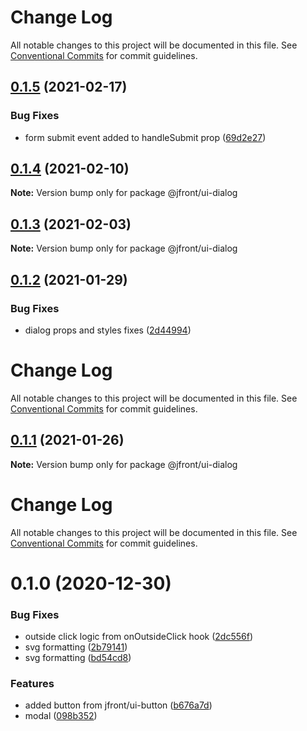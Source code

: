 # Change Log

All notable changes to this project will be documented in this file.
See [Conventional Commits](https://conventionalcommits.org) for commit guidelines.

## [0.1.5](https://github.com/Jepria/jfront-ui/compare/@jfront/ui-dialog@0.1.4...@jfront/ui-dialog@0.1.5) (2021-02-17)


### Bug Fixes

* form submit event added to handleSubmit prop ([69d2e27](https://github.com/Jepria/jfront-ui/commit/69d2e279d0c11a5818f9565d080578a5453af93d))





## [0.1.4](https://github.com/Jepria/jfront-ui/compare/@jfront/ui-dialog@0.1.3...@jfront/ui-dialog@0.1.4) (2021-02-10)

**Note:** Version bump only for package @jfront/ui-dialog





## [0.1.3](https://github.com/Jepria/jfront-ui/compare/@jfront/ui-dialog@0.1.2...@jfront/ui-dialog@0.1.3) (2021-02-03)

**Note:** Version bump only for package @jfront/ui-dialog





## [0.1.2](https://github.com/Jepria/jfront-ui/compare/@jfront/ui-dialog@0.1.1...@jfront/ui-dialog@0.1.2) (2021-01-29)


### Bug Fixes

* dialog props and styles fixes ([2d44994](https://github.com/Jepria/jfront-ui/commit/2d44994fa570c5c1e9f225b5066a81993acf0e73))





# Change Log

All notable changes to this project will be documented in this file. See
[Conventional Commits](https://conventionalcommits.org) for commit guidelines.

## [0.1.1](https://github.com/Jepria/jfront-ui/compare/@jfront/ui-dialog@0.1.0...@jfront/ui-dialog@0.1.1) (2021-01-26)

**Note:** Version bump only for package @jfront/ui-dialog

# Change Log

All notable changes to this project will be documented in this file. See
[Conventional Commits](https://conventionalcommits.org) for commit guidelines.

# 0.1.0 (2020-12-30)

### Bug Fixes

- outside click logic from onOutsideClick hook
  ([2dc556f](https://github.com/Jepria/jfront-ui/commit/2dc556f5ef3ef5f8d582e9c9a864016d0b593e57))
- svg formatting
  ([2b79141](https://github.com/Jepria/jfront-ui/commit/2b79141f67f4bdc7adac60133c4645acef2fa5e6))
- svg formatting
  ([bd54cd8](https://github.com/Jepria/jfront-ui/commit/bd54cd88eb8156ba663f42a20b1cc10c308d787f))

### Features

- added button from jfront/ui-button
  ([b676a7d](https://github.com/Jepria/jfront-ui/commit/b676a7d6e6e3d6ad4ed039384a0bc4485ea2c7ae))
- modal
  ([098b352](https://github.com/Jepria/jfront-ui/commit/098b352d6056fde09e11082cf7008157f76e2d07))
